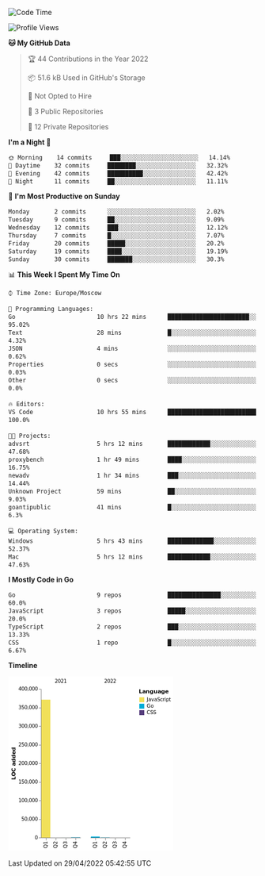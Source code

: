 <!--START_SECTION:waka-->
![Code Time](http://img.shields.io/badge/Code%20Time-287%20hrs%2052%20mins-blue)

![Profile Views](http://img.shields.io/badge/Profile%20Views-0-blue)

**🐱 My GitHub Data** 

> 🏆 44 Contributions in the Year 2022
 > 
> 📦 51.6 kB Used in GitHub's Storage 
 > 
> 🚫 Not Opted to Hire
 > 
> 📜 3 Public Repositories 
 > 
> 🔑 12 Private Repositories  
 > 
**I'm a Night 🦉** 

```text
🌞 Morning    14 commits     ███░░░░░░░░░░░░░░░░░░░░░░   14.14% 
🌆 Daytime    32 commits     ████████░░░░░░░░░░░░░░░░░   32.32% 
🌃 Evening    42 commits     ██████████░░░░░░░░░░░░░░░   42.42% 
🌙 Night      11 commits     ██░░░░░░░░░░░░░░░░░░░░░░░   11.11%

```
📅 **I'm Most Productive on Sunday** 

```text
Monday       2 commits      ░░░░░░░░░░░░░░░░░░░░░░░░░   2.02% 
Tuesday      9 commits      ██░░░░░░░░░░░░░░░░░░░░░░░   9.09% 
Wednesday    12 commits     ███░░░░░░░░░░░░░░░░░░░░░░   12.12% 
Thursday     7 commits      █░░░░░░░░░░░░░░░░░░░░░░░░   7.07% 
Friday       20 commits     █████░░░░░░░░░░░░░░░░░░░░   20.2% 
Saturday     19 commits     ████░░░░░░░░░░░░░░░░░░░░░   19.19% 
Sunday       30 commits     ███████░░░░░░░░░░░░░░░░░░   30.3%

```


📊 **This Week I Spent My Time On** 

```text
⌚︎ Time Zone: Europe/Moscow

💬 Programming Languages: 
Go                       10 hrs 22 mins      ███████████████████████░░   95.02% 
Text                     28 mins             █░░░░░░░░░░░░░░░░░░░░░░░░   4.32% 
JSON                     4 mins              ░░░░░░░░░░░░░░░░░░░░░░░░░   0.62% 
Properties               0 secs              ░░░░░░░░░░░░░░░░░░░░░░░░░   0.03% 
Other                    0 secs              ░░░░░░░░░░░░░░░░░░░░░░░░░   0.0%

🔥 Editors: 
VS Code                  10 hrs 55 mins      █████████████████████████   100.0%

🐱‍💻 Projects: 
advsrt                   5 hrs 12 mins       ████████████░░░░░░░░░░░░░   47.68% 
proxybench               1 hr 49 mins        ████░░░░░░░░░░░░░░░░░░░░░   16.75% 
newadv                   1 hr 34 mins        ███░░░░░░░░░░░░░░░░░░░░░░   14.44% 
Unknown Project          59 mins             ██░░░░░░░░░░░░░░░░░░░░░░░   9.03% 
goantipublic             41 mins             █░░░░░░░░░░░░░░░░░░░░░░░░   6.3%

💻 Operating System: 
Windows                  5 hrs 43 mins       █████████████░░░░░░░░░░░░   52.37% 
Mac                      5 hrs 12 mins       ████████████░░░░░░░░░░░░░   47.63%

```

**I Mostly Code in Go** 

```text
Go                       9 repos             ███████████████░░░░░░░░░░   60.0% 
JavaScript               3 repos             █████░░░░░░░░░░░░░░░░░░░░   20.0% 
TypeScript               2 repos             ███░░░░░░░░░░░░░░░░░░░░░░   13.33% 
CSS                      1 repo              █░░░░░░░░░░░░░░░░░░░░░░░░   6.67%

```


**Timeline**

![Chart not found](https://raw.githubusercontent.com/jeezft/jeezft/main/charts/bar_graph.png) 


 Last Updated on 29/04/2022 05:42:55 UTC
<!--END_SECTION:waka-->
